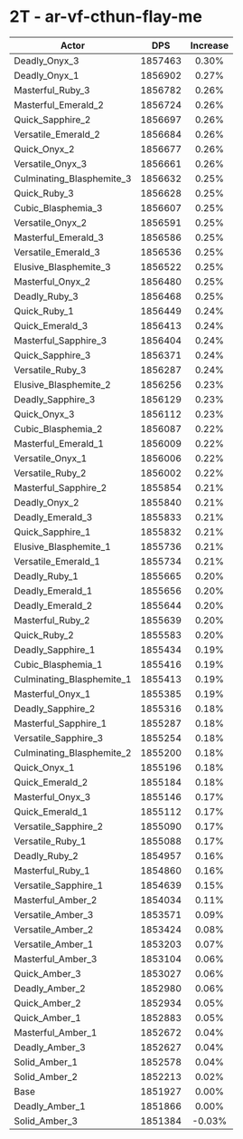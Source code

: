 # 2T - ar-vf-cthun-flay-me
| Actor | DPS | Increase |
|---|:---:|:---:|
|Deadly_Onyx_3|1857463|0.30%|
|Deadly_Onyx_1|1856902|0.27%|
|Masterful_Ruby_3|1856782|0.26%|
|Masterful_Emerald_2|1856724|0.26%|
|Quick_Sapphire_2|1856697|0.26%|
|Versatile_Emerald_2|1856684|0.26%|
|Quick_Onyx_2|1856677|0.26%|
|Versatile_Onyx_3|1856661|0.26%|
|Culminating_Blasphemite_3|1856632|0.25%|
|Quick_Ruby_3|1856628|0.25%|
|Cubic_Blasphemia_3|1856607|0.25%|
|Versatile_Onyx_2|1856591|0.25%|
|Masterful_Emerald_3|1856586|0.25%|
|Versatile_Emerald_3|1856536|0.25%|
|Elusive_Blasphemite_3|1856522|0.25%|
|Masterful_Onyx_2|1856480|0.25%|
|Deadly_Ruby_3|1856468|0.25%|
|Quick_Ruby_1|1856449|0.24%|
|Quick_Emerald_3|1856413|0.24%|
|Masterful_Sapphire_3|1856404|0.24%|
|Quick_Sapphire_3|1856371|0.24%|
|Versatile_Ruby_3|1856287|0.24%|
|Elusive_Blasphemite_2|1856256|0.23%|
|Deadly_Sapphire_3|1856129|0.23%|
|Quick_Onyx_3|1856112|0.23%|
|Cubic_Blasphemia_2|1856087|0.22%|
|Masterful_Emerald_1|1856009|0.22%|
|Versatile_Onyx_1|1856006|0.22%|
|Versatile_Ruby_2|1856002|0.22%|
|Masterful_Sapphire_2|1855854|0.21%|
|Deadly_Onyx_2|1855840|0.21%|
|Deadly_Emerald_3|1855833|0.21%|
|Quick_Sapphire_1|1855832|0.21%|
|Elusive_Blasphemite_1|1855736|0.21%|
|Versatile_Emerald_1|1855734|0.21%|
|Deadly_Ruby_1|1855665|0.20%|
|Deadly_Emerald_1|1855656|0.20%|
|Deadly_Emerald_2|1855644|0.20%|
|Masterful_Ruby_2|1855639|0.20%|
|Quick_Ruby_2|1855583|0.20%|
|Deadly_Sapphire_1|1855434|0.19%|
|Cubic_Blasphemia_1|1855416|0.19%|
|Culminating_Blasphemite_1|1855413|0.19%|
|Masterful_Onyx_1|1855385|0.19%|
|Deadly_Sapphire_2|1855316|0.18%|
|Masterful_Sapphire_1|1855287|0.18%|
|Versatile_Sapphire_3|1855254|0.18%|
|Culminating_Blasphemite_2|1855200|0.18%|
|Quick_Onyx_1|1855196|0.18%|
|Quick_Emerald_2|1855184|0.18%|
|Masterful_Onyx_3|1855146|0.17%|
|Quick_Emerald_1|1855112|0.17%|
|Versatile_Sapphire_2|1855090|0.17%|
|Versatile_Ruby_1|1855088|0.17%|
|Deadly_Ruby_2|1854957|0.16%|
|Masterful_Ruby_1|1854860|0.16%|
|Versatile_Sapphire_1|1854639|0.15%|
|Masterful_Amber_2|1854034|0.11%|
|Versatile_Amber_3|1853571|0.09%|
|Versatile_Amber_2|1853424|0.08%|
|Versatile_Amber_1|1853203|0.07%|
|Masterful_Amber_3|1853104|0.06%|
|Quick_Amber_3|1853027|0.06%|
|Deadly_Amber_2|1852980|0.06%|
|Quick_Amber_2|1852934|0.05%|
|Quick_Amber_1|1852883|0.05%|
|Masterful_Amber_1|1852672|0.04%|
|Deadly_Amber_3|1852627|0.04%|
|Solid_Amber_1|1852578|0.04%|
|Solid_Amber_2|1852213|0.02%|
|Base|1851927|0.00%|
|Deadly_Amber_1|1851866|0.00%|
|Solid_Amber_3|1851384|-0.03%|

